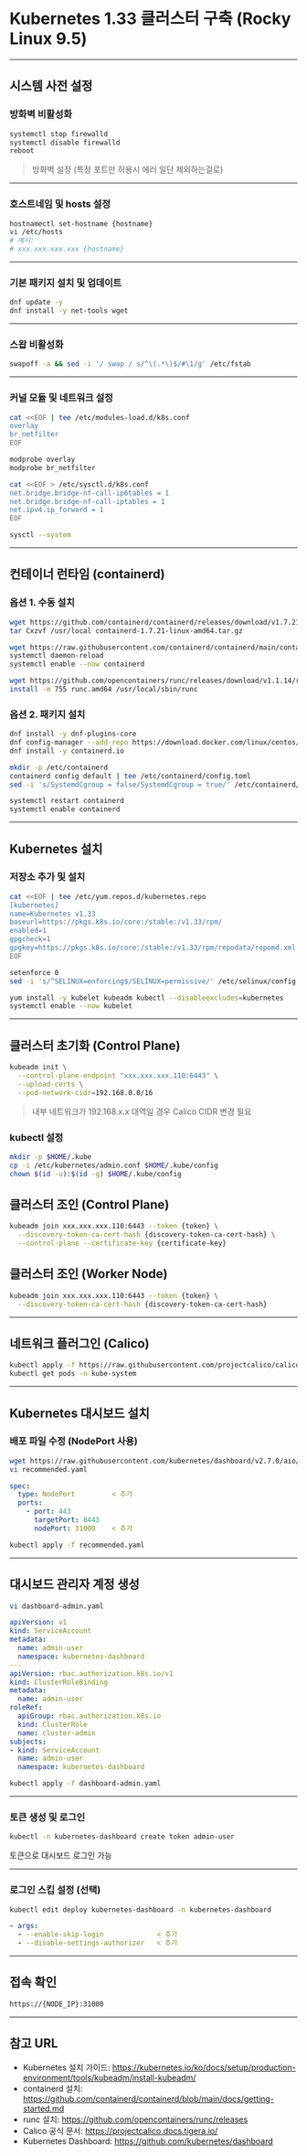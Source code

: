 
# Kubernetes 1.33 클러스터 구축 (Rocky Linux 9.5)

---

## 시스템 사전 설정

### 방화벽 비활성화

```bash
systemctl stop firewalld
systemctl disable firewalld
reboot
```

> 방화벽 설정 (특정 포트만 허용시 에러 일단 제외하는걸로)

---

### 호스트네임 및 hosts 설정

```bash
hostnamectl set-hostname {hostname}
vi /etc/hosts
# 예시:
# xxx.xxx.xxx.xxx {hostname}
```

---

### 기본 패키지 설치 및 업데이트

```bash
dnf update -y
dnf install -y net-tools wget
```

---

### 스왑 비활성화

```bash
swapoff -a && sed -i '/ swap / s/^\(.*\)$/#\1/g' /etc/fstab
```

---

### 커널 모듈 및 네트워크 설정

```bash
cat <<EOF | tee /etc/modules-load.d/k8s.conf
overlay
br_netfilter
EOF

modprobe overlay
modprobe br_netfilter

cat <<EOF > /etc/sysctl.d/k8s.conf
net.bridge.bridge-nf-call-ip6tables = 1
net.bridge.bridge-nf-call-iptables = 1
net.ipv4.ip_forward = 1
EOF

sysctl --system
```

---

## 컨테이너 런타임 (containerd)

### 옵션 1. 수동 설치

```bash
wget https://github.com/containerd/containerd/releases/download/v1.7.21/containerd-1.7.21-linux-amd64.tar.gz
tar Cxzvf /usr/local containerd-1.7.21-linux-amd64.tar.gz

wget https://raw.githubusercontent.com/containerd/containerd/main/containerd.service -P /usr/local/lib/systemd/system/
systemctl daemon-reload
systemctl enable --now containerd

wget https://github.com/opencontainers/runc/releases/download/v1.1.14/runc.amd64
install -m 755 runc.amd64 /usr/local/sbin/runc
```

### 옵션 2. 패키지 설치

```bash
dnf install -y dnf-plugins-core
dnf config-manager --add-repo https://download.docker.com/linux/centos/docker-ce.repo
dnf install -y containerd.io

mkdir -p /etc/containerd
containerd config default | tee /etc/containerd/config.toml
sed -i 's/SystemdCgroup = false/SystemdCgroup = true/' /etc/containerd/config.toml

systemctl restart containerd
systemctl enable containerd
```

---

## Kubernetes 설치

### 저장소 추가 및 설치

```bash
cat <<EOF | tee /etc/yum.repos.d/kubernetes.repo
[kubernetes]
name=Kubernetes v1.33
baseurl=https://pkgs.k8s.io/core:/stable:/v1.33/rpm/
enabled=1
gpgcheck=1
gpgkey=https://pkgs.k8s.io/core:/stable:/v1.33/rpm/repodata/repomd.xml.key
EOF

setenforce 0
sed -i 's/^SELINUX=enforcing$/SELINUX=permissive/' /etc/selinux/config

yum install -y kubelet kubeadm kubectl --disableexcludes=kubernetes
systemctl enable --now kubelet
```

---

## 클러스터 초기화 (Control Plane)

```bash
kubeadm init \
  --control-plane-endpoint "xxx.xxx.xxx.110:6443" \
  --upload-certs \
  --pod-network-cidr=192.168.0.0/16
```

> 내부 네트워크가 192.168.x.x 대역일 경우 Calico CIDR 변경 필요

### kubectl 설정

```bash
mkdir -p $HOME/.kube
cp -i /etc/kubernetes/admin.conf $HOME/.kube/config
chown $(id -u):$(id -g) $HOME/.kube/config
```

## 클러스터 조인 (Control Plane)

```bash
kubeadm join xxx.xxx.xxx.110:6443 --token {token} \
  --discovery-token-ca-cert-hash {discovery-token-ca-cert-hash} \
  --control-plane --certificate-key {certificate-key}
```

## 클러스터 조인 (Worker Node)

```bash
kubeadm join xxx.xxx.xxx.110:6443 --token {token} \
  --discovery-token-ca-cert-hash {discovery-token-ca-cert-hash} 
```

---

## 네트워크 플러그인 (Calico)

```bash
kubectl apply -f https://raw.githubusercontent.com/projectcalico/calico/v3.25.0/manifests/calico.yaml
kubectl get pods -n kube-system
```

---

## Kubernetes 대시보드 설치

### 배포 파일 수정 (NodePort 사용)

```bash
wget https://raw.githubusercontent.com/kubernetes/dashboard/v2.7.0/aio/deploy/recommended.yaml
vi recommended.yaml
```

```yaml
spec:
  type: NodePort         < 추가
  ports:
    - port: 443
      targetPort: 8443
      nodePort: 31000    < 추가
```

```bash
kubectl apply -f recommended.yaml
```

---

## 대시보드 관리자 계정 생성

```bash
vi dashboard-admin.yaml
```

```yaml
apiVersion: v1
kind: ServiceAccount
metadata:
  name: admin-user
  namespace: kubernetes-dashboard
---
apiVersion: rbac.authorization.k8s.io/v1
kind: ClusterRoleBinding
metadata:
  name: admin-user
roleRef:
  apiGroup: rbac.authorization.k8s.io
  kind: ClusterRole
  name: cluster-admin
subjects:
- kind: ServiceAccount
  name: admin-user
  namespace: kubernetes-dashboard
```

```bash
kubectl apply -f dashboard-admin.yaml
```

---

### 토큰 생성 및 로그인

```bash
kubectl -n kubernetes-dashboard create token admin-user
```

토큰으로 대시보드 로그인 가능

---

### 로그인 스킵 설정 (선택)

```bash
kubectl edit deploy kubernetes-dashboard -n kubernetes-dashboard
```

```yaml
- args:
  - --enable-skip-login             < 추가
  - --disable-settings-authorizer   < 추가
```

---

## 접속 확인

```bash
https://{NODE_IP}:31000
```

---

## 참고 URL

- Kubernetes 설치 가이드: https://kubernetes.io/ko/docs/setup/production-environment/tools/kubeadm/install-kubeadm/
- containerd 설치: https://github.com/containerd/containerd/blob/main/docs/getting-started.md
- runc 설치: https://github.com/opencontainers/runc/releases
- Calico 공식 문서: https://projectcalico.docs.tigera.io/
- Kubernetes Dashboard: https://github.com/kubernetes/dashboard
